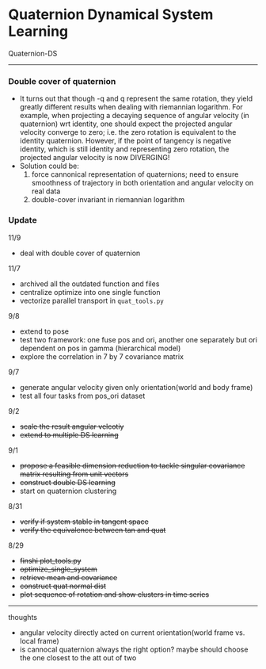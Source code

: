# Quaternion Dynamical System Learning

Quaternion-DS



---

### Double cover of quaternion
- It turns out that though -q and q represent the same rotation, they yield greatly different results when dealing with riemannian logarithm.
For example, when projecting a decaying sequence of angular velocity (in quaternion) wrt identity, one should expect the projected angular velocity
converge to zero; i.e. the zero rotation is equivalent to the identity quaternion. However, if the point of tangency is negative identity, which is
still identity and representing zero rotation, the projected angular velocity is now DIVERGING! 
- Solution could be: 
    1. force cannonical representation of quaternions; need to ensure smoothness of trajectory in both orientation and angular velocity on real data
    2. double-cover invariant in riemannian logarithm





### Update
11/9 
- deal with double cover of quaternion


11/7
- archived all the outdated function and files
- centralize optimize into one single function
- vectorize parallel transport in `quat_tools.py`



9/8
- extend to pose
- test two framework: one fuse pos and ori, another one separately but ori dependent on pos in gamma (hierarchical model)
- explore the correlation in 7 by 7 covariance matrix


9/7
- generate angular velocity given only orientation(world and body frame)
- test all four tasks from pos_ori dataset



9/2
- ~~scale the result angular velcotiy~~
- ~~extend to multiple DS learning~~

9/1
- ~~propose a feasible dimension reduction to tackle singular covariance matrix resulting from unit vectors~~
- ~~construct double DS learning~~
- start on quaternion clustering


8/31
- ~~verify if system stable in tangent space~~
- ~~verify the equivalence between tan and quat~~


8/29 
- ~~finshi plot_tools.py~~
- ~~optimize_single_system~~
- ~~retrieve mean and covariance~~
- ~~construct quat normal dist~~
- ~~plot sequence of rotation and show clusters in time series~~

---
thoughts
- angular velocity directly acted on current orientation(world frame vs. local frame)
- is cannocal quaternion always the right option? maybe should choose the one closest to the att out of two
